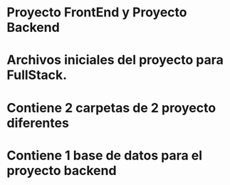 # Proyecto FrontEnd y Proyecto Backend

# Archivos iniciales del proyecto para  FullStack.
# Contiene 2 carpetas de 2 proyecto diferentes
# Contiene 1 base de datos para el proyecto backend